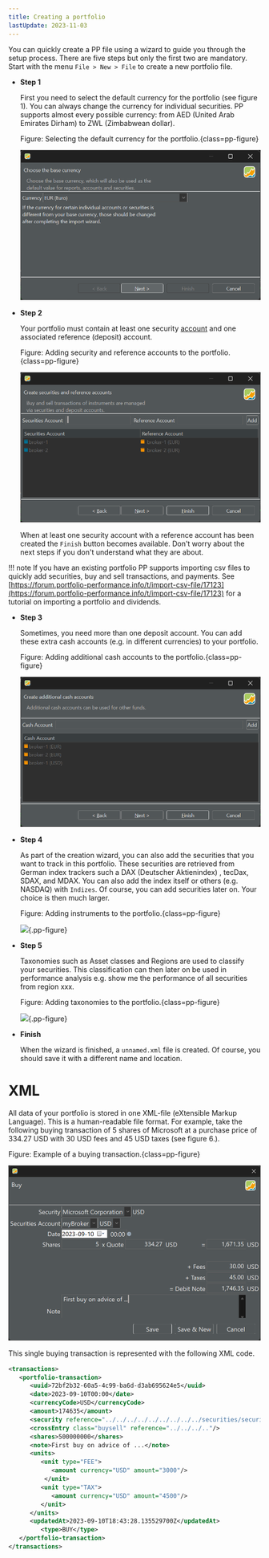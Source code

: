 ```yaml
---
title: Creating a portfolio
lastUpdate: 2023-11-03
---
```


You can quickly create a PP file using a wizard to guide you through the setup process. There are five steps but only the first two are mandatory. Start with the menu `File > New > File` to create a new portfolio file.

- **Step 1**

    First you need to select the default currency for the portfolio (see figure 1). You can always change the currency for individual securities. PP supports almost every possible currency: from AED (United Arab Emirates Dirham) to ZWL (Zimbabwean dollar).

    Figure: Selecting the default currency for the portfolio.{class=pp-figure}

    ![](../images/mnu-file-new-file-create-portfolio-wizard-step-1.png)

- **Step 2**

    Your portfolio must contain at least one security [account](../concepts/account.md) and one associated reference (deposit) account.

    Figure: Adding security and reference accounts to the portfolio.{class=pp-figure}

    ![](../images/mnu-file-new-file-create-portfolio-wizard-step-2.png)

    When at least one security account with a reference account has been created the `Finish` button becomes available. Don't worry about the next steps if you don't understand what they are about.

!!! note
    If you have an existing portfolio PP supports importing csv files to quickly add securities, buy and sell transactions, and payments. See [https://forum.portfolio-performance.info/t/import-csv-file/17123](https://forum.portfolio-performance.info/t/import-csv-file/17123) for a tutorial on importing a portfolio and dividends.

- **Step 3**

    Sometimes, you need more than one deposit account. You can add these extra cash accounts (e.g. in different currencies) to your portfolio.

    Figure: Adding additional cash accounts to the portfolio.{class=pp-figure}

    ![](../images/mnu-file-new-file-create-portfolio-wizard-step-3.png)

- **Step 4**

    As part of the creation wizard, you can also add the securities that you want to track in this portfolio. These securities are retrieved from German index trackers such a DAX (Deutscher Aktienindex) , tecDax, SDAX, and MDAX. You can also add the index itself or others (e.g. NASDAQ) with `Indizes`. Of course, you can add securities later on. Your choice is then much larger.

    Figure: Adding instruments to the portfolio.{class=pp-figure}

    ![](../images/mnu-file-new-create-portfolio-wizard-step-4.png){.pp-figure}

- **Step 5**

    Taxonomies such as Asset classes and Regions are used to classify your securities. This classification can then later on be used in performance analysis e.g. show me the performance of all securities from region xxx.

    Figure: Adding taxonomies to the portfolio.{class=pp-figure}

    ![](../images/mnu-file-new-create-portfolio-wizard-step-5.png){.pp-figure}

- **Finish**

    When the wizard is finished, a `unnamed.xml` file is created. Of course, you should save it with a different name and location.

# XML
All data of your portfolio is stored in one XML-file (eXtensible Markup Language). This is a human-readable file format. For example, take the following buying transaction  of 5 shares of Microsoft at a purchase price of 334.27 USD with 30  USD fees and 45 USD taxes (see figure 6.).

Figure: Example of a buying transaction.{class=pp-figure}

![](../images/mnu-transaction-buy-share-microsoft.png)

This single buying transaction is represented with the following XML code.

``` xml
<transactions>
   <portfolio-transaction>
      <uuid>72bf2b32-60a5-4c99-ba6d-d3ab695624e5</uuid>
      <date>2023-09-10T00:00</date>
      <currencyCode>USD</currencyCode>
      <amount>174635</amount>
      <security reference="../../../../../../../../../securities/security"/>
      <crossEntry class="buysell" reference="../../../.."/>
      <shares>500000000</shares>
      <note>First buy on advice of ...</note>
      <units>
         <unit type="FEE">
            <amount currency="USD" amount="3000"/>
          </unit>
         <unit type="TAX">
            <amount currency="USD" amount="4500"/>
         </unit>
      </units>
      <updatedAt>2023-09-10T18:43:28.135529700Z</updatedAt>
         <type>BUY</type>
   </portfolio-transaction>
</transactions>

```
